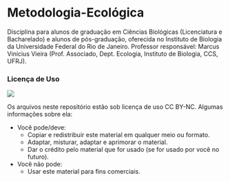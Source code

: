 # Metodologia-Ecológica

Disciplina para alunos de graduação em Ciências Biológicas (Licenciatura e Bacharelado) e alunos de pós-graduação, oferecida no Instituto de Biologia da Universidade Federal do Rio de Janeiro. Professor responsável: Marcus Vinícius Vieira (Prof. Associado, Dept. Ecologia, Instituto de Biologia, CCS, UFRJ). 

### Licença de Uso

![](https://licensebuttons.net/l/by-nc/3.0/88x31.png)

Os arquivos neste repositório estão sob licença de uso CC BY-NC. Algumas informações sobre ela:

* Você pode/deve:
    + Copiar e redistribuir este material em qualquer meio ou formato.
    + Adaptar, misturar, adaptar e aprimorar o material.
    + Dar o crédito pelo material que for usado (se for usado por você no futuro).
 * Você não pode:
    + Usar este material para fins comerciais.
